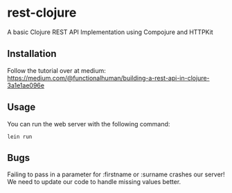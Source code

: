 # rest-clojure

A basic Clojure REST API Implementation using Compojure and HTTPKit

## Installation

Follow the tutorial over at medium:
https://medium.com/@functionalhuman/building-a-rest-api-in-clojure-3a1e1ae096e

## Usage

You can run the web server with the following command:

    lein run

## Bugs

Failing to pass in a parameter for :firstname or :surname crashes our server! We need to update our code to handle missing values better.
